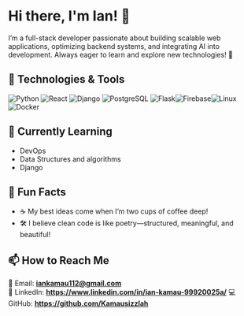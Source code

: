 # Hi there, I'm Ian! 👋  
I’m a full-stack developer passionate about building scalable web applications, optimizing backend systems, and integrating AI into development. Always eager to learn and explore new technologies! 🚀  

## 🚀 Technologies & Tools 
![Python](https://img.shields.io/badge/Python-3776AB?style=for-the-badge&logo=python&logoColor=white)  ![React](https://img.shields.io/badge/React-61DAFB?style=for-the-badge&logo=react&logoColor=black) ![Django](https://img.shields.io/badge/Django-092E20?style=for-the-badge&logo=django&logoColor=white)  ![PostgreSQL](https://img.shields.io/badge/PostgreSQL-336791?style=for-the-badge&logo=postgresql&logoColor=white)  ![Flask](https://img.shields.io/badge/Flask-000000?style=for-the-badge&logo=flask&logoColor=white)![Firebase](https://img.shields.io/badge/Firebase-FFCA28?style=for-the-badge&logo=firebase&logoColor=black)![Linux](https://img.shields.io/badge/Linux-FCC624?style=for-the-badge&logo=linux&logoColor=black)![Docker](https://img.shields.io/badge/Docker-2496ED?style=for-the-badge&logo=docker&logoColor=white)


## 🌱 Currently Learning  
- DevOps 
- Data Structures and algorithms  
- Django  

## 🎯 Fun Facts  
- ☕ My best ideas come when I’m two cups of coffee deep! 
- 🛠️ I believe clean code is like poetry—structured, meaningful, and beautiful!  


## 📫 How to Reach Me  
📧 Email: **iankamau112@gmail.com**  
💼 LinkedIn: **https://www.linkedin.com/in/ian-kamau-99920025a/** 
💻 GitHub: **https://github.com/Kamausizzlah**  


<!--
**Kamausizzlah/Kamausizzlah** is a ✨ _special_ ✨ repository because its `README.md` (this file) appears on your GitHub profile.

Here are some ideas to get you started:

- 🔭 I’m currently working on ...
- 🌱 I’m currently learning ...
- 👯 I’m looking to collaborate on ...
- 🤔 I’m looking for help with ...
- 💬 Ask me about ...
- 📫 How to reach me: ...
- 😄 Pronouns: ...
- ⚡ Fun fact: ...
-->
